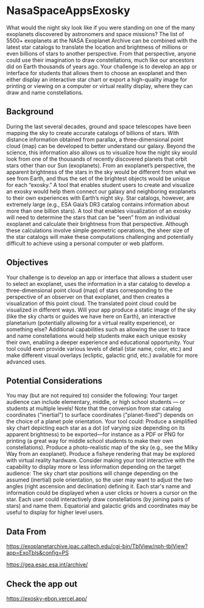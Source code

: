 # NasaSpaceAppsExosky
What would the night sky look like if you were standing on one of the many exoplanets discovered by astronomers and space missions? The list of 5500+ exoplanets at the NASA Exoplanet Archive can be combined with the latest star catalogs to translate the location and brightness of millions or even billions of stars to another perspective. From that perspective, anyone could use their imagination to draw constellations, much like our ancestors did on Earth thousands of years ago. Your challenge is to develop an app or interface for students that allows them to choose an exoplanet and then either display an interactive star chart or export a high-quality image for printing or viewing on a computer or virtual reality display, where they can draw and name constellations.

## Background
During the last several decades, ground and space telescopes have been mapping the sky to create accurate catalogs of billions of stars. With distance information obtained from parallax, a three-dimensional point cloud (map) can be developed to better understand our galaxy. Beyond the science, this information also allows us to visualize how the night sky would look from one of the thousands of recently discovered planets that orbit stars other than our Sun (exoplanets). From an exoplanet’s perspective, the apparent brightness of the stars in the sky would be different from what we see from Earth, and thus the set of the brightest objects would be unique for each “exosky.” A tool that enables student users to create and visualize an exosky would help them connect our galaxy and neighboring exoplanets to their own experiences with Earth’s night sky. Star catalogs, however, are extremely large (e.g., ESA Gaia’s DR3 catalog contains information about more than one billion stars). A tool that enables visualization of an exosky will need to determine the stars that can be “seen” from an individual exoplanet and calculate their brightness from that perspective. Although these calculations involve simple geometric operations, the sheer size of the star catalogs will make these computations challenging and potentially difficult to achieve using a personal computer or web platform.

## Objectives
Your challenge is to develop an app or interface that allows a student user to select an exoplanet, uses the information in a star catalog to develop a three-dimensional point cloud (map) of stars corresponding to the perspective of an observer on that exoplanet, and then creates a visualization of this point cloud. The translated point cloud could be visualized in different ways. Will your app produce a static image of the sky (like the sky charts or guides we have here on Earth), an interactive planetarium (potentially allowing for a virtual reality experience), or something else? Additional capabilities such as allowing the user to trace and name constellations would help students make each unique exosky their own, enabling a deeper experience and educational opportunity. Your tool could even provide various levels of detail (star name, color, etc.) and make different visual overlays (ecliptic, galactic grid, etc.) available for more advanced uses.

## Potential Considerations
You may (but are not required to) consider the following: Your target audience can include elementary, middle, or high school students — or students at multiple levels! Note that the conversion from star catalog coordinates ("inertial") to surface coordinates ("planet-fixed") depends on the choice of a planet pole orientation. Your tool could: Produce a simplified sky chart depicting each star as a dot (of varying size depending on its apparent brightness) to be exported—for instance as a PDF or PNG for printing (a great way for middle school students to make their own constellations). Produce a photo-realistic map of the sky (e.g., see the Milky Way from an exoplanet). Produce a fisheye rendering that may be explored with virtual reality hardware. Consider making your tool interactive with the capability to display more or less information depending on the target audience: The sky chart star positions will change depending on the assumed (inertial) pole orientation, so the user may want to adjust the two angles (right ascension and declination) defining it. Each star's name and information could be displayed when a user clicks or hovers a cursor on the star. Each user could interactively draw constellations (by joining pairs of stars) and name them. Equatorial and galactic grids and coordinates may be useful to display for higher level users.

## Data From
https://exoplanetarchive.ipac.caltech.edu/cgi-bin/TblView/nph-tblView?app=ExoTbls&config=PS

https://gea.esac.esa.int/archive/

## Check the app out
https://exosky-ebon.vercel.app/

